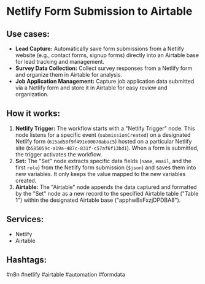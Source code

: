 # Netlify Form Submission to Airtable

## Use cases:

*   **Lead Capture:** Automatically save form submissions from a Netlify website (e.g., contact forms, signup forms) directly into an Airtable base for lead tracking and management.
*   **Survey Data Collection:** Collect survey responses from a Netlify form and organize them in Airtable for analysis.
*   **Job Application Management:** Capture job application data submitted via a Netlify form and store it in Airtable for easy review and organization.

## How it works:

1.  **Netlify Trigger:** The workflow starts with a "Netlify Trigger" node. This node listens for a specific event (`submissionCreated`) on a designated Netlify form (`615ad58f9f491e00070abac5`) hosted on a particular Netlify site (`b585059c-a19a-487c-831f-c57af6f13bd1`). When a form is submitted, the trigger activates the workflow.
2.  **Set:** The "Set" node extracts specific data fields (`name`, `email`, and the first `role`) from the Netlify form submission (`$json`) and saves them into new variables. It only keeps the value mapped to the new variables created.
3.  **Airtable:** The "Airtable" node appends the data captured and formatted by the "Set" node as a new record to the specified Airtable table ("Table 1") within the designated Airtable base ("apphwBsFxzjDPDBA8").

## Services:

*   Netlify
*   Airtable

## Hashtags:

#n8n #netlify #airtable #automation #formdata
